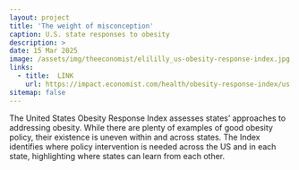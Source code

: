 ```yaml
---
layout: project
title: 'The weight of misconception' 
caption: U.S. state responses to obesity
description: >
date: 15 Mar 2025
image: /assets/img/theeconomist/elililly_us-obesity-response-index.jpg
links:
  - title:  LINK
    url: https://impact.economist.com/health/obesity-response-index/us
sitemap: false
---
```


<p>
The United States Obesity Response Index assesses states’ approaches to addressing obesity. While there are plenty of examples of good obesity policy, their existence is uneven within and across states. The Index identifies where policy intervention is needed across the US and in each state, highlighting where states can learn from each other.</p>